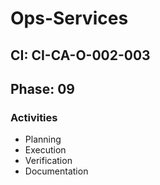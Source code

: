 # Ops-Services

## CI: CI-CA-O-002-003
## Phase: 09

### Activities
- Planning
- Execution
- Verification
- Documentation
